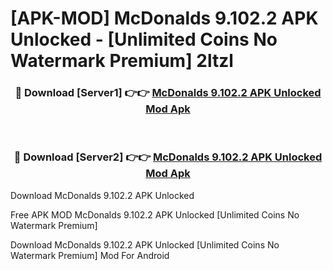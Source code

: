 # [APK-MOD] McDonalds 9.102.2 APK Unlocked - [Unlimited Coins No Watermark Premium] 2ltzl



<div align="center">
<h3>🔴 Download [Server1] 👉👉 <a href="https://momento.my/?title=McDonalds_9.102.2_APK_Unlocked">McDonalds 9.102.2 APK Unlocked Mod Apk</a></h3><br>

<h3>🔴 Download [Server2] 👉👉 <a href="https://momento.my/?title=McDonalds_9.102.2_APK_Unlocked">McDonalds 9.102.2 APK Unlocked Mod Apk</a></h3>
</div>



Download McDonalds 9.102.2 APK Unlocked 

Free APK MOD McDonalds 9.102.2 APK Unlocked [Unlimited Coins No Watermark Premium]

Download McDonalds 9.102.2 APK Unlocked [Unlimited Coins No Watermark Premium] Mod For Android
